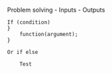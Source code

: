 
Problem solving - Inputs - Outputs
```
If (condition)
}
	function(argument);
}

Or if else

	Test
```